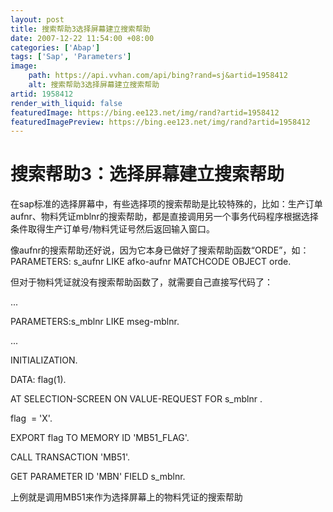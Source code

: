 ```yaml
---
layout: post
title: 搜索帮助3选择屏幕建立搜索帮助
date: 2007-12-22 11:54:00 +08:00
categories: ['Abap']
tags: ['Sap', 'Parameters']
image:
    path: https://api.vvhan.com/api/bing?rand=sj&artid=1958412
    alt: 搜索帮助3选择屏幕建立搜索帮助
artid: 1958412
render_with_liquid: false
featuredImage: https://bing.ee123.net/img/rand?artid=1958412
featuredImagePreview: https://bing.ee123.net/img/rand?artid=1958412
---
```


# 搜索帮助3：选择屏幕建立搜索帮助

在sap标准的选择屏幕中，有些选择项的搜索帮助是比较特殊的，比如：生产订单aufnr、物料凭证mblnr的搜索帮助，都是直接调用另一个事务代码程序根据选择条件取得生产订单号/物料凭证号然后返回输入窗口。

像aufnr的搜索帮助还好说，因为它本身已做好了搜索帮助函数“ORDE”，如：PARAMETERS: s_aufnr LIKE afko-aufnr MATCHCODE OBJECT orde.

但对于物料凭证就没有搜索帮助函数了，就需要自己直接写代码了：

...

PARAMETERS:s_mblnr LIKE mseg-mblnr.

...

INITIALIZATION.
  
DATA: flag(1).
  
AT SELECTION-SCREEN ON VALUE-REQUEST FOR s_mblnr .
  
flag  = 'X'.
  
EXPORT flag TO MEMORY ID 'MB51_FLAG'.
  
CALL TRANSACTION 'MB51'.
  
GET PARAMETER ID 'MBN' FIELD s_mblnr.

上例就是调用MB51来作为选择屏幕上的物料凭证的搜索帮助